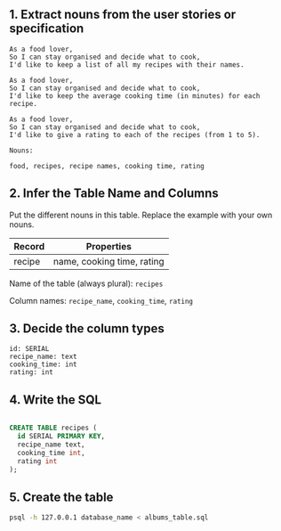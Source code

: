 ## 1. Extract nouns from the user stories or specification

```
As a food lover,
So I can stay organised and decide what to cook,
I'd like to keep a list of all my recipes with their names.

As a food lover,
So I can stay organised and decide what to cook,
I'd like to keep the average cooking time (in minutes) for each recipe.

As a food lover,
So I can stay organised and decide what to cook,
I'd like to give a rating to each of the recipes (from 1 to 5).
```

```
Nouns:

food, recipes, recipe names, cooking time, rating
```

## 2. Infer the Table Name and Columns

Put the different nouns in this table. Replace the example with your own nouns.

| Record                | Properties          |
| --------------------- | ------------------- |
| recipe                | name, cooking time, rating |

Name of the table (always plural): `recipes`

Column names: `recipe_name`, `cooking_time`, `rating`

## 3. Decide the column types

```
id: SERIAL
recipe_name: text
cooking_time: int
rating: int
```

## 4. Write the SQL

```sql

CREATE TABLE recipes (
  id SERIAL PRIMARY KEY,
  recipe_name text,
  cooking_time int,
  rating int
);
```

## 5. Create the table

```bash
psql -h 127.0.0.1 database_name < albums_table.sql
```